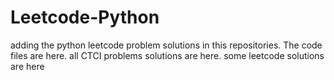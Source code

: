 # Leetcode-Python
adding the python leetcode problem solutions in this repositories. 
The code files are here.
all CTCI problems solutions are here.
some leetcode solutions are here




















































































































































































































































































































































































































































































































































































































































































































































